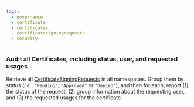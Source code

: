 ```yaml
---
tags:
  - governance
  - certificate
  - certificates
  - certificatesigningrequests
  - security
---
```


### Audit all Certificates, including status, user, and requested usages

Retrieve all [CertificateSigningRequests][csr] in all namespaces. Group them by
status (_i.e._, `"Pending"`, `"Approved"` or `"Denied"`), and then for each,
report (1) the status of the request, (2) group information about the requesting
user, and (3) the requested usages for the certificate.

[csr]: https://kubernetes.io/docs/tasks/tls/managing-tls-in-a-cluster/#step-1-create-a-certificate-signing-request

